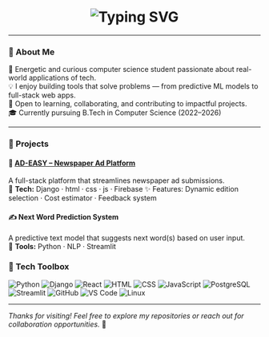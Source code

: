                                                                                                                                                                                             
<h1 align="center">
  <img src="https://readme-typing-svg.demolab.com?font=Fira+Code&size=26&pause=1000&center=true&vCenter=true&width=500&lines=Hi+there!+I'm+Lakshmi+Haridas;B.Tech+CS+Student;" alt="Typing SVG" />
</h1>

---

### 🧠 About Me  

🌟 Energetic and curious computer science student passionate about real-world applications of tech.  
💡 I enjoy building tools that solve problems — from predictive ML models to full-stack web apps.  
🌱 Open to learning, collaborating, and contributing to impactful projects.  
🎓 Currently pursuing B.Tech in Computer Science (2022–2026)

---

### 🚀 Projects  

#### 📰 [AD-EASY – Newspaper Ad Platform](https://github.com/YourUsername/AD-EASY)  
A full-stack platform that streamlines newspaper ad submissions.  
🔧 **Tech:** Django · html · css · js · Firebase 
✨ Features: Dynamic edition selection · Cost estimator · Feedback system

#### ✍️ Next Word Prediction System  
A predictive text model that suggests next word(s) based on user input.  
🧰 **Tools:** Python · NLP · Streamlit  


### 🧰 Tech Toolbox  

![Python](https://img.shields.io/badge/-Python-3776AB?style=flat&logo=python&logoColor=white)
![Django](https://img.shields.io/badge/-Django-092E20?style=flat&logo=django&logoColor=white)
![React](https://img.shields.io/badge/-React-61DAFB?style=flat&logo=react&logoColor=black)
![HTML](https://img.shields.io/badge/-HTML5-E34F26?style=flat&logo=html5&logoColor=white)
![CSS](https://img.shields.io/badge/-CSS3-1572B6?style=flat&logo=css3&logoColor=white)
![JavaScript](https://img.shields.io/badge/-JavaScript-F7DF1E?style=flat&logo=javascript&logoColor=black)
![PostgreSQL](https://img.shields.io/badge/-PostgreSQL-336791?style=flat&logo=postgresql&logoColor=white)
![Streamlit](https://img.shields.io/badge/-Streamlit-FF4B4B?style=flat&logo=streamlit&logoColor=white)
![GitHub](https://img.shields.io/badge/-GitHub-181717?style=flat&logo=github&logoColor=white)
![VS Code](https://img.shields.io/badge/-VSCode-007ACC?style=flat&logo=visual-studio-code&logoColor=white)
![Linux](https://img.shields.io/badge/-Linux-FCC624?style=flat&logo=linux&logoColor=black)

---



_Thanks for visiting! Feel free to explore my repositories or reach out for collaboration opportunities._ 🚀


<!--
**L19kh/L19kh** is a ✨ _special_ ✨ repository because its `README.md` (this file) appears on your GitHub profile.

Here are some ideas to get you started:

- 🔭 I’m currently working on ...
- 🌱 I’m currently learning ...
- 👯 I’m looking to collaborate on ...
- 🤔 I’m looking for help with ...
- 💬 Ask me about ...
- 📫 How to reach me: ...
- 😄 Pronouns: ...
- ⚡ Fun fact: ...
-->
